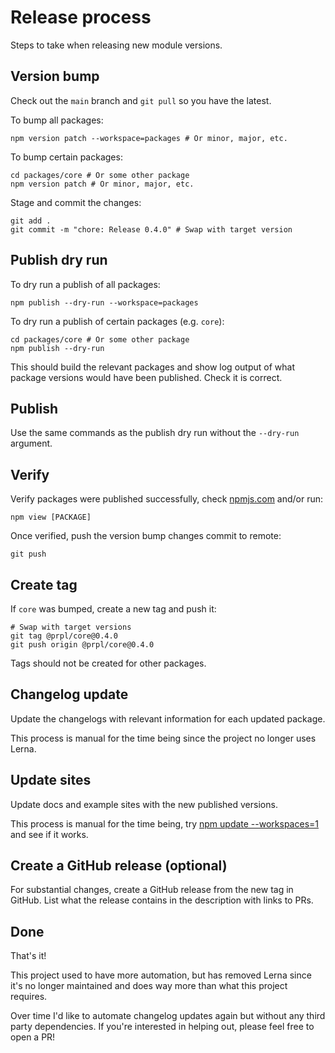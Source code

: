 # Release process

Steps to take when releasing new module versions.

## Version bump

Check out the `main` branch and `git pull` so you have the latest.

To bump all packages:

```shell
npm version patch --workspace=packages # Or minor, major, etc.
```

To bump certain packages:

```shell
cd packages/core # Or some other package
npm version patch # Or minor, major, etc.
```

Stage and commit the changes:

```shell
git add .
git commit -m "chore: Release 0.4.0" # Swap with target version
```

## Publish dry run

To dry run a publish of all packages:

```shell
npm publish --dry-run --workspace=packages
```

To dry run a publish of certain packages (e.g. `core`):

```shell
cd packages/core # Or some other package
npm publish --dry-run
```

This should build the relevant packages and show log output of what package versions would have been published. Check it is correct.

## Publish

Use the same commands as the publish dry run without the `--dry-run` argument.

## Verify

Verify packages were published successfully, check [npmjs.com](https://www.npmjs.com) and/or run:

```shell
npm view [PACKAGE]
```

Once verified, push the version bump changes commit to remote:

```shell
git push
```

## Create tag

If `core` was bumped, create a new tag and push it:

```shell
# Swap with target versions
git tag @prpl/core@0.4.0
git push origin @prpl/core@0.4.0
```

Tags should not be created for other packages.

## Changelog update

Update the changelogs with relevant information for each updated package.

This process is manual for the time being since the project no longer uses Lerna.

## Update sites

Update docs and example sites with the new published versions.

This process is manual for the time being, try [npm update --workspaces=1](https://docs.npmjs.com/cli/v8/commands/npm-update#workspaces) and see if it works. 

## Create a GitHub release (optional)

For substantial changes, create a GitHub release from the new tag in GitHub. List what the release contains in the description with links to PRs.

## Done

That's it!

This project used to have more automation, but has removed Lerna since it's no longer maintained and does way more than what this project requires.

Over time I'd like to automate changelog updates again but without any third party dependencies. If you're interested in helping out, please feel free to open a PR!
